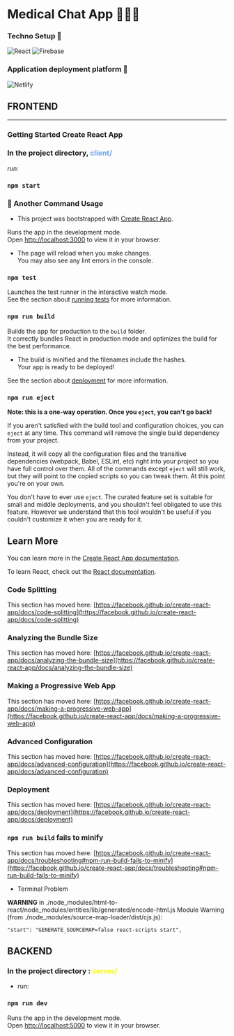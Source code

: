 # Medical Chat App 🧑🏽‍⚕️

### **Techno Setup 🤖**

![React](https://img.shields.io/badge/react-%2320232a.svg?style=for-the-badge&logo=react&logoColor=%2361DAFB) ![Firebase](https://img.shields.io/badge/Firebase-EB743B?style=for-the-badge&logo=Firebase&logoColor=white)

### **Application deployment platform 🎉**

![Netlify](https://img.shields.io/badge/netlify-%23000000.svg?style=for-the-badge&logo=netlify&logoColor=#00C7B7)

## **FRONTEND**

---

### Getting Started Create React App

### In the project directory, <span style="color: #6da5ff; font-weight: bold">client/</span>

_run_:

### `npm start`

### 🛒 Another Command Usage

- This project was bootstrapped with [Create React App](https://github.com/facebook/create-react-app).

Runs the app in the development mode.\
Open [http://localhost:3000](http://localhost:3000) to view it in your browser.

- The page will reload when you make changes.\
  You may also see any lint errors in the console.

### `npm test`

Launches the test runner in the interactive watch mode.\
See the section about [running tests](https://facebook.github.io/create-react-app/docs/running-tests) for more information.

### `npm run build`

Builds the app for production to the `build` folder.\
It correctly bundles React in production mode and optimizes the build for the best performance.

- The build is minified and the filenames include the hashes.\
  Your app is ready to be deployed!

See the section about [deployment](https://facebook.github.io/create-react-app/docs/deployment) for more information.

### `npm run eject`

**Note: this is a one-way operation. Once you `eject`, you can't go back!**

If you aren't satisfied with the build tool and configuration choices, you can `eject` at any time. This command will remove the single build dependency from your project.

Instead, it will copy all the configuration files and the transitive dependencies (webpack, Babel, ESLint, etc) right into your project so you have full control over them. All of the commands except `eject` will still work, but they will point to the copied scripts so you can tweak them. At this point you're on your own.

You don't have to ever use `eject`. The curated feature set is suitable for small and middle deployments, and you shouldn't feel obligated to use this feature. However we understand that this tool wouldn't be useful if you couldn't customize it when you are ready for it.

## Learn More

You can learn more in the [Create React App documentation](https://facebook.github.io/create-react-app/docs/getting-started).

To learn React, check out the [React documentation](https://reactjs.org/).

### Code Splitting

This section has moved here: [https://facebook.github.io/create-react-app/docs/code-splitting](https://facebook.github.io/create-react-app/docs/code-splitting)

### Analyzing the Bundle Size

This section has moved here: [https://facebook.github.io/create-react-app/docs/analyzing-the-bundle-size](https://facebook.github.io/create-react-app/docs/analyzing-the-bundle-size)

### Making a Progressive Web App

This section has moved here: [https://facebook.github.io/create-react-app/docs/making-a-progressive-web-app](https://facebook.github.io/create-react-app/docs/making-a-progressive-web-app)

### Advanced Configuration

This section has moved here: [https://facebook.github.io/create-react-app/docs/advanced-configuration](https://facebook.github.io/create-react-app/docs/advanced-configuration)

### Deployment

This section has moved here: [https://facebook.github.io/create-react-app/docs/deployment](https://facebook.github.io/create-react-app/docs/deployment)

### `npm run build` fails to minify

This section has moved here: [https://facebook.github.io/create-react-app/docs/troubleshooting#npm-run-build-fails-to-minify](https://facebook.github.io/create-react-app/docs/troubleshooting#npm-run-build-fails-to-minify)

- Terminal Problem

**WARNING** in ./node_modules/html-to-react/node_modules/entities/lib/generated/encode-html.js
Module Warning (from ./node_modules/source-map-loader/dist/cjs.js):

```
"start": "GENERATE_SOURCEMAP=false react-scripts start",
```

## **BACKEND**

### In the project directory : <span style="color: yellow; font-weight: bold">server/</span>

- run:

### `npm run dev`

Runs the app in the development mode.\
Open [http://localhost:5000](http://localhost:5000) to view it in your browser.

